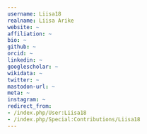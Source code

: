```yaml
---
username: Liisa18
realname: Liisa Arike
website: ~
affiliation: ~
bio: ~
github: ~
orcid: ~
linkedin: ~
googlescholar: ~
wikidata: ~
twitter: ~
mastodon-url: ~
meta: ~
instagram: ~
redirect_from:
- /index.php/User:Liisa18
- /index.php/Special:Contributions/Liisa18
---
```

